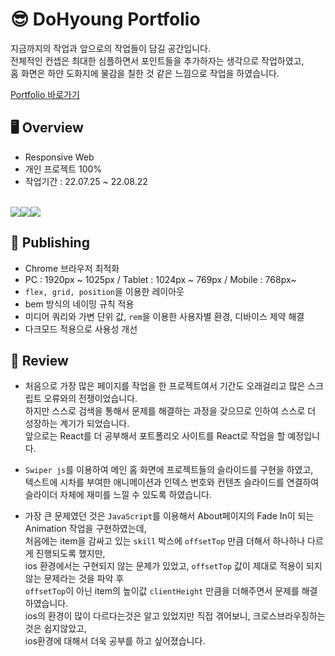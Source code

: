 # 😎 DoHyoung Portfolio

지금까지의 작업과 앞으로의 작업들이 담길 공간입니다.<br>
전체적인 컨셉은 최대한 심플하면서 포인트들을 추가하자는 생각으로 작업하였고,<br>
홈 화면은 하얀 도화지에 물감을 칠한 것 같은 느낌으로 작업을 하였습니다.<br>

[Portfolio 바로가기](https://shape2ee.github.io/Portfolio/)

## 🖥 Overview

- Responsive Web
- 개인 프로젝트 100%
- 작업기간 : 22.07.25 ~ 22.08.22

<br>
<img src="https://img.shields.io/badge/HTML5-E34F26?style=flat-square&logo=HTML5&logoColor=white"/><img src="https://img.shields.io/badge/CSS3-1572B6?style=flat-square&logo=CSS3&logoColor=white"/><img src="https://img.shields.io/badge/JavaScript-F7DF1E?style=flat-square&logo=JavaScript&logoColor=black"/>

## 📌 Publishing
- Chrome 브라우저 최적화
- PC : 1920px ~ 1025px / Tablet : 1024px ~ 769px / Mobile : 768px~
- `flex, grid, position`을 이용한 레이아웃
- bem 방식의 네이밍 규칙 적용
- 미디어 쿼리와 가변 단위 값, `rem`을 이용한 사용자별 환경, 디바이스 제약 해결
- 다크모드 적용으로 사용성 개선

## 📝 Review

- 처음으로 가장 많은 페이지를 작업을 한 프로젝트여서 기간도 오래걸리고 많은 스크립트 오류와의 전쟁이었습니다.<br>
  하지만 스스로 검색을 통해서 문제를 해결하는 과정을 갖으므로 인하여 스스로 더 성장하는 계기가 되었습니다.<br>
  앞으로는 React를 더 공부해서 포트폴리오 사이트를 React로 작업을 할 예정입니다.
  
- `Swiper js`를 이용하여 메인 홈 화면에 프로젝트들의 슬라이드를 구현을 하였고,<br>
  텍스트에 시차를 부여한 애니메이션과 인덱스 번호와 컨텐츠 슬라이드를 연결하여<br>
  슬라이더 자체에 재미를 느낄 수 있도록 하였습니다.

- 가장 큰 문제였던 것은 `JavaScript`를 이용해서 About페이지의 Fade In이 되는 Animation 작업을 구현하였는데,<br>
  처음에는 item을 감싸고 있는 `skill` 박스에 `offsetTop` 만큼 더해서 하나하나 다르게 진행되도록 했지만,<br>
  ios 환경에서는 구현되지 않는 문제가 있었고, `offsetTop` 값이 제대로 적용이 되지 않는 문제라는 것을  파악 후<br>
  `offsetTop`이 아닌 item의 높이값 `clientHeight` 만큼을 더해주면서 문제를 해결하였습니다.<br>
  ios의 환경이 많이 다르다는것은 알고 있었지만 직접 겪어보니, 크로스브라우징하는 것은 쉽지않았고,<br>
  ios환경에 대해서 더욱 공부를 하고 싶어졌습니다.